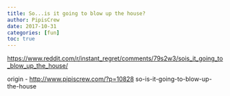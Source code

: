 ```yaml
---
title: So...is it going to blow up the house?
author: PipisCrew
date: 2017-10-31
categories: [fun]
toc: true
---
```


https://www.reddit.com/r/instant_regret/comments/79s2w3/sois_it_going_to_blow_up_the_house/

origin - http://www.pipiscrew.com/?p=10828 so-is-it-going-to-blow-up-the-house